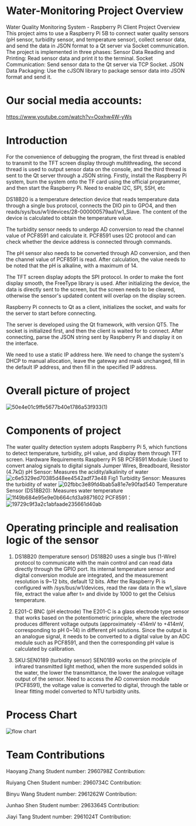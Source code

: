 # Water-Monitoring Project Overview 

Water Quality Monitoring System - Raspberry Pi Client Project Overview This project aims to use a Raspberry Pi 5B to connect water quality sensors (pH sensor, turbidity sensor, and temperature sensor), collect sensor data, and send the data in JSON format to a Qt server via Socket communication. The project is implemented in three phases:
Sensor Data Reading and Printing: Read sensor data and print it to the terminal.
Socket Communication: Send sensor data to the Qt server via TCP Socket.
JSON Data Packaging: Use the cJSON library to package sensor data into JSON format and send it.

# Our social media accounts:
https://www.youtube.com/watch?v=Ooxhw4W-yWs

# Introduction

For the convenience of debugging the program, the first thread is enabled to transmit to the TFT screen display through multithreading, the second thread is used to output sensor data on the console, and the third thread is sent to the Qt server through a JSON string.
Firstly, install the Raspberry Pi system, burn the system onto the TF card using the official programmer, and then start the Raspberry Pi. Need to enable I2C, SPI, SSH, etc

DS18B20 is a temperature detection device that reads temperature data through a single bus protocol, connects the DIO pin to GPO4, and then reads/sys/bus/w1/devices/28-000000579aa1/w1_Slave. The content of the device is calculated to obtain the temperature value.

The turbidity sensor needs to undergo AD conversion to read the channel value of PCF8591 and calculate it. PCF8591 uses I2C protocol and can check whether the device address is connected through commands.

The pH sensor also needs to be converted through AD conversion, and then the channel value of PCF8591 is read. After calculation, the value needs to be noted that the pH is alkaline, with a maximum of 14.

The TFT screen display adopts the SPI protocol. In order to make the font display smooth, the FreeType library is used. After initializing the device, the data is directly sent to the screen, but the screen needs to be cleared, otherwise the sensor's updated content will overlap on the display screen.

Raspberry Pi connects to Qt as a client, initializes the socket, and waits for the server to start before connecting.

The server is developed using the Qt framework, with version QT5. The socket is initialized first, and then the client is waited for to connect. After connecting, parse the JSON string sent by Raspberry Pi and display it on the interface.

We need to use a static IP address here. We need to change the system's DHCP to manual allocation, leave the gateway and mask unchanged, fill in the default IP address, and then fill in the specified IP address.


# Overall picture of project
![50e4e01c9ffe5677b40e1786a53f933(1)](https://github.com/user-attachments/assets/d5941572-d77e-4d71-8b64-4c6b96b15a7e)
# Components of project 
The water quality detection system adopts Raspberry Pi 5, which functions to detect temperature, turbidity, pH value, and display them through TFT screen.
Hardware Requirements Raspberry Pi 5B
PCF8591 Module: Used to convert analog signals to digital signals
Jumper Wires, Breadboard, Resistor (4.7kΩ)
pH Sensor: Measures the acidity/alkalinity of water
![c6e5329ed70385d48ee4542adf73e48](https://github.com/user-attachments/assets/437c451b-59bb-4119-8ec6-2daaf720ab05)
Fig1
Turbidity Sensor: Measures the turbidity of water
![02fbbc3e89fd4bab5a81e7e90fad540](https://github.com/user-attachments/assets/b61f7d3f-282b-4bd9-97ba-4c1093b6191d)
Temperature Sensor (DS18B20): Measures water temperature
![1f49b684e95e9e0b664cfd3a9871602](https://github.com/user-attachments/assets/d508750d-787a-474a-b918-28c4fbd435f7)
PCF8591：
![19729c9f3a2c1abfaade235661d40ab](https://github.com/user-attachments/assets/19c434bb-860c-401d-890d-76d1b494f9bb)

# Operating principle and realisation logic of the sensor 

1. DS18B20 (temperature sensor) 
DS18B20 uses a single bus (1-Wire) protocol to communicate with the main control and can read data directly through the GPIO port. Its internal temperature sensor and digital conversion module are integrated, and the measurement resolution is 9~12 bits, default 12 bits. After the Raspberry Pi is configured with /sys/bus/w1/devices, read the raw data in the w1_slave file, extract the value after t= and divide by 1000 to get the Celsius temperature.

2. E201-C BNC (pH electrode) 
The E201-C is a glass electrode type sensor that works based on the potentiometric principle, where the electrode produces different voltage outputs (approximately -414mV to +414mV, corresponding to pH 0~14) in different pH solutions. Since the output is an analogue signal, it needs to be converted to a digital value by an ADC module such as PCF8591, and then the corresponding pH value is calculated by calibration. 

3. SKU:SEN0189 (turbidity sensor) 
SEN0189 works on the principle of infrared transmitted light method, when the more suspended solids in the water, the lower the transmittance, the lower the analogue voltage output of the sensor. Need to access the AD conversion module (PCF8591), the voltage value is converted to digital, through the table or linear fitting model converted to NTU turbidity units. 

# Process Chart
![flow chart](https://github.com/user-attachments/assets/297fcfe7-f17d-4489-b724-0cd23fd9fe1a)


# Team Contributions

Haoyang Zhang
Student number: 2960798Z
Contribution:


Ruiyang Chen
Student number: 2960734C
Contribution:



Binyu Wang
Student number: 2961262W
Contribution:


Junhao Shen
Student number: 2963364S
Contribution:

Jiayi Tang
Student number: 2961024T
Contribution:








